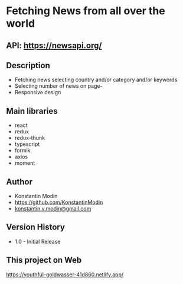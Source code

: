 # Fetching News from all over the world

## API: https://newsapi.org/

## Description

-   Fetching news selecting country and/or category and/or keywords
-   Selecting number of news on page-
-   Responsive design

## Main libraries

-   react
-   redux
-   redux-thunk
-   typescript
-   formik
-   axios
-   moment

## Author

-   Konstantin Modin
-   https://github.com/KonstantinModin
-   konstantin.v.modin@gmail.com

## Version History

-   1.0 - Initial Release

## This project on Web

https://youthful-goldwasser-41d860.netlify.app/

